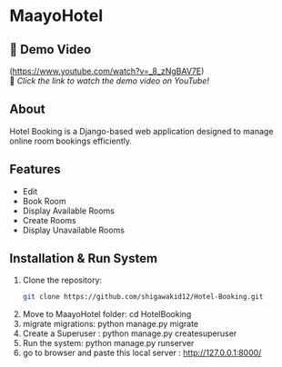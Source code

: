 # MaayoHotel
 
## 🎥 Demo Video  
(https://www.youtube.com/watch?v=_8_zNgBAV7E)  
🔗 *Click the link to watch the demo video on YouTube!*  


## About
Hotel Booking is a Django-based web application designed to manage online room bookings efficiently.

## Features
- Edit
- Book Room
- Display Available Rooms
- Create Rooms
- Display Unavailable Rooms


## Installation & Run System
1. Clone the repository:
   ```sh
   git clone https://github.com/shigawakid12/Hotel-Booking.git

2. Move to MaayoHotel folder:
	cd HotelBooking
3. migrate migrations:
   	python manage.py migrate
4.  Create a Superuser :
   	python manage.py createsuperuser
5. Run the system:
	python manage.py runserver
6. go to browser and paste this local server :  http://127.0.0.1:8000/
